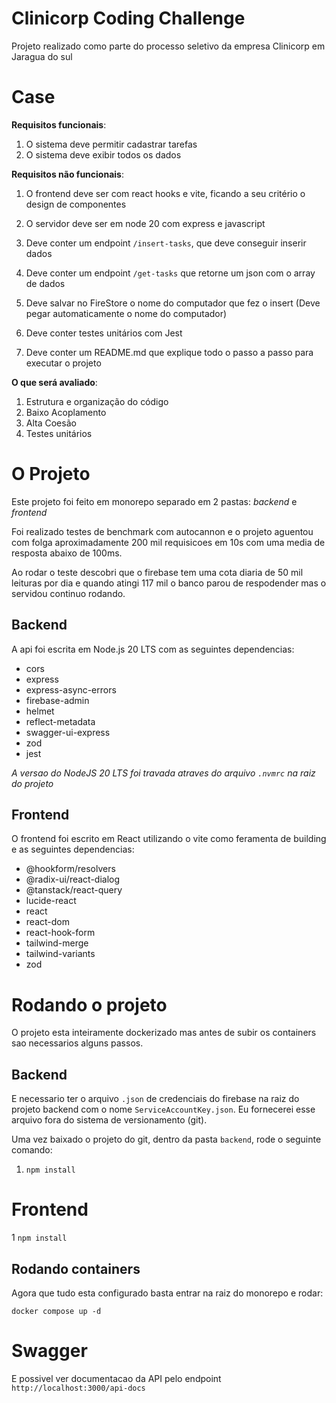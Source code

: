# Clinicorp Coding Challenge

Projeto realizado como parte do processo seletivo da empresa Clinicorp em Jaragua do sul

# Case

**Requisitos funcionais**:

1. O sistema deve permitir cadastrar tarefas
1. O sistema deve exibir todos os dados

**Requisitos não funcionais**:

1. O frontend deve ser com react hooks e vite, ficando a seu critério o design de
   componentes

1. O servidor deve ser em node 20 com express e javascript

1. Deve conter um endpoint `/insert-tasks`, que deve conseguir inserir dados

1. Deve conter um endpoint `/get-tasks` que retorne um json com o array de dados

1. Deve salvar no FireStore o nome do computador que fez o insert (Deve pegar
   automaticamente o nome do computador)

1. Deve conter testes unitários com Jest

1. Deve conter um README.md que explique todo o passo a passo para executar o
   projeto

**O que será avaliado**:

1. Estrutura e organização do código
1. Baixo Acoplamento
1. Alta Coesão
1. Testes unitários

# O Projeto

Este projeto foi feito em monorepo separado em 2 pastas: _backend_ e _frontend_

Foi realizado testes de benchmark com autocannon e o projeto aguentou com folga aproximadamente 200 mil requisicoes em 10s com uma media de resposta abaixo de 100ms.

Ao rodar o teste descobri que o firebase tem uma cota diaria de 50 mil leituras por dia e quando atingi 117 mil o banco parou de respodender mas o servidou continuo rodando.

## Backend

A api foi escrita em Node.js 20 LTS com as seguintes dependencias:

- cors
- express
- express-async-errors
- firebase-admin
- helmet
- reflect-metadata
- swagger-ui-express
- zod
- jest

_A versao do NodeJS 20 LTS foi travada atraves do arquivo `.nvmrc` na raiz do projeto_

## Frontend

O frontend foi escrito em React utilizando o vite como feramenta de building e as seguintes dependencias:

- @hookform/resolvers
- @radix-ui/react-dialog
- @tanstack/react-query
- lucide-react
- react
- react-dom
- react-hook-form
- tailwind-merge
- tailwind-variants
- zod

# Rodando o projeto

O projeto esta inteiramente dockerizado mas antes de subir os containers sao necessarios alguns passos.

## Backend

E necessario ter o arquivo `.json` de credenciais do firebase na raiz do projeto backend com o nome `ServiceAccountKey.json`. Eu fornecerei esse arquivo fora do sistema de versionamento (git).

Uma vez baixado o projeto do git, dentro da pasta `backend`, rode o seguinte comando:

1. `npm install`

# Frontend

1 `npm install`

## Rodando containers

Agora que tudo esta configurado basta entrar na raiz do monorepo e rodar:

`docker compose up -d`

# Swagger

E possivel ver documentacao da API pelo endpoint `http://localhost:3000/api-docs`
